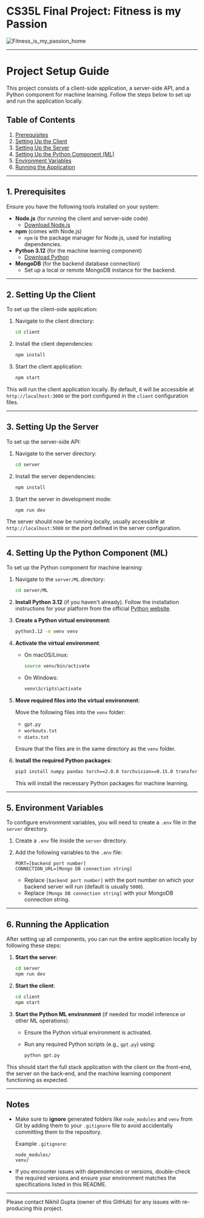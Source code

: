 # CS35L Final Project: Fitness is my Passion

![Fitness_is_my_passion_home](https://github.com/user-attachments/assets/ca5d8fd3-63b5-4633-8675-8530a4f835d9)

---

# Project Setup Guide

This project consists of a client-side application, a server-side API, and a Python component for machine learning. Follow the steps below to set up and run the application locally.

## Table of Contents
1. [Prerequisites](#prerequisites)
2. [Setting Up the Client](#setting-up-the-client)
3. [Setting Up the Server](#setting-up-the-server)
4. [Setting Up the Python Component (ML)](#setting-up-the-python-component-ml)
5. [Environment Variables](#environment-variables)
6. [Running the Application](#running-the-application)

---

## 1. Prerequisites

Ensure you have the following tools installed on your system:

- **Node.js** (for running the client and server-side code)
  - [Download Node.js](https://nodejs.org/)
- **npm** (comes with Node.js)
  - `npm` is the package manager for Node.js, used for installing dependencies.
- **Python 3.12** (for the machine learning component)
  - [Download Python](https://www.python.org/downloads/)
- **MongoDB** (for the backend database connection)
  - Set up a local or remote MongoDB instance for the backend.

---

## 2. Setting Up the Client

To set up the client-side application:

1. Navigate to the client directory:

    ```bash
    cd client
    ```

2. Install the client dependencies:

    ```bash
    npm install
    ```

3. Start the client application:

    ```bash
    npm start
    ```

This will run the client application locally. By default, it will be accessible at `http://localhost:3000` or the port configured in the `client` configuration files.

---

## 3. Setting Up the Server

To set up the server-side API:

1. Navigate to the server directory:

    ```bash
    cd server
    ```

2. Install the server dependencies:

    ```bash
    npm install
    ```

3. Start the server in development mode:

    ```bash
    npm run dev
    ```

The server should now be running locally, usually accessible at `http://localhost:5000` or the port defined in the server configuration.

---

## 4. Setting Up the Python Component (ML)

To set up the Python component for machine learning:

1. Navigate to the `server/ML` directory:

    ```bash
    cd server/ML
    ```

2. **Install Python 3.12** (if you haven't already). Follow the installation instructions for your platform from the official [Python website](https://www.python.org/downloads/).

3. **Create a Python virtual environment**:

    ```bash
    python3.12 -m venv venv
    ```

4. **Activate the virtual environment**:

    - On macOS/Linux:

      ```bash
      source venv/bin/activate
      ```

    - On Windows:

      ```bash
      venv\Scripts\activate
      ```

5. **Move required files into the virtual environment**:
   
   Move the following files into the `venv` folder:
   - `gpt.py`
   - `workouts.txt`
   - `diets.txt`
   
   Ensure that the files are in the same directory as the `venv` folder.

6. **Install the required Python packages**:

    ```bash
    pip3 install numpy pandas torch==2.0.0 torchvision==0.15.0 transformers
    ```

    This will install the necessary Python packages for machine learning.

---

## 5. Environment Variables

To configure environment variables, you will need to create a `.env` file in the `server` directory.

1. Create a `.env` file inside the `server` directory.

2. Add the following variables to the `.env` file:

    ```
    PORT=[backend port number]
    CONNECTION_URL=[Mongo DB connection string]
    ```

   - Replace `[backend port number]` with the port number on which your backend server will run (default is usually `5000`).
   - Replace `[Mongo DB connection string]` with your MongoDB connection string.

---

## 6. Running the Application

After setting up all components, you can run the entire application locally by following these steps:

1. **Start the server**:

    ```bash
    cd server
    npm run dev
    ```

2. **Start the client**:

    ```bash
    cd client
    npm start
    ```

3. **Start the Python ML environment** (if needed for model inference or other ML operations):

    - Ensure the Python virtual environment is activated.
    - Run any required Python scripts (e.g., `gpt.py`) using:

      ```bash
      python gpt.py
      ```

This should start the full stack application with the client on the front-end, the server on the back-end, and the machine learning component functioning as expected.

---

## Notes

- Make sure to **ignore** generated folders like `node_modules` and `venv` from Git by adding them to your `.gitignore` file to avoid accidentally committing them to the repository.
  
  Example `.gitignore`:
  ```
  node_modules/
  venv/
  ```

- If you encounter issues with dependencies or versions, double-check the required versions and ensure your environment matches the specifications listed in this README.

---

Please contact Nikhil Gupta (owner of this GitHub) for any issues with re-producing this project.
